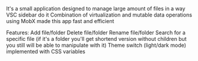 It's a small application designed to manage large amount of files in a way VSC sidebar do it
Combination of virtualization and mutable data operations using MobX made this app fast and efficient

Features:
Add file/folder
Delete file/folder
Rename file/folder
Search for a specific file (if it's a folder you'll get shortend version without children but you still will be able to manipulate with it)
Theme switch (light/dark mode) implemented with CSS variables

